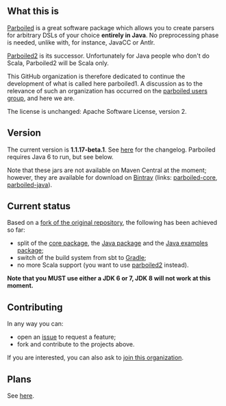 ## What this is

[Parboiled](https://github.com/sirthias/parboiled) is a great software package which allows you to
create parsers for arbitrary DSLs of your choice **entirely in Java**. No preprocessing phase is
needed, unlike with, for instance, JavaCC or Antlr.

[Parboiled2](https://github.com/sirthias/parboiled2) is its successor. Unfortunately for Java people
who don't do Scala, Parboiled2 will be Scala only.

This GitHub organization is therefore dedicated to continue the development of
what is called here parboiled1. A discussion as to the relevance of such an
organization has occurred on the [parboiled users
group](http://users.parboiled.org/Parboiled-quot-1-quot-status-as-of-today-Possibility-of-a-fork-td4024289.html),
and here we are.

The license is unchanged: Apache Software License, version 2.

## Version

The current version is **1.1.17-beta.1**. See
[here](https://github.com/parboiled1/project-info/wiki/ChangeLog) for the changelog. Parboiled
requires Java 6 to run, but see below.

Note that these jars are not available on Maven Central at the moment; however, they are available
for download on [Bintray](https://bintray.com) (links:
[parboiled-core](https://bintray.com/fge/maven/parboiled-core/view),
[parboiled-java](https://bintray.com/fge/maven/parboiled-java/view)).

## Current status

Based on a [fork of the original repository](https://github.com/parboiled1/parboiled), the following
has been achieved so far:

* split of the [core package](https://github.com/parboiled1/parboiled-core), the [Java
  package](https://github.com/parboiled1/parboiled-java) and the [Java examples
  package](https://github.com/parboiled1/parboiled-examples);
* switch of the build system from sbt to [Gradle](http://gradle.org);
* no more Scala support (you want to use
  [parboiled2](https://github.com/sirthias/parboiled2) instead).

**Note that you MUST use either a JDK 6 or 7, JDK 8 will not work at this moment.**

## Contributing

In any way you can:

* open an [issue](https://github.com/parboiled1/project-info/issues) to request a feature;
* fork and contribute to the projects above.

If you are interested, you can also ask to [join this organization](https://github.com/parboiled1).

## Plans

See [here](https://github.com/parboiled1/project-info/wiki/Future-plans).

